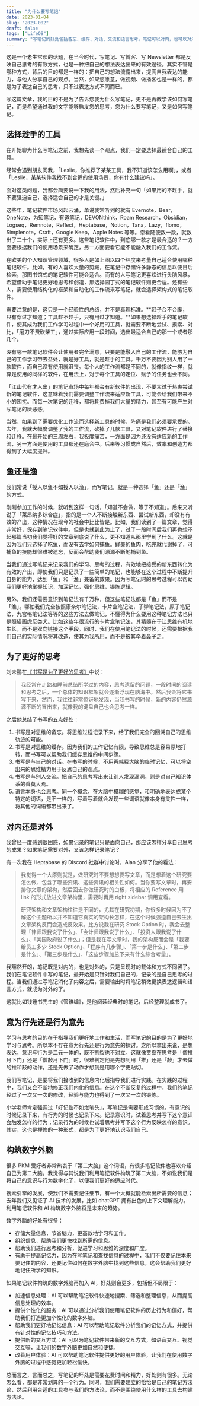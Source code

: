 ```yaml
---
title: "为什么要写笔记"
date: 2023-01-04
slug: "2023-002"
draft: false
tags: ["LifeOS"]
summary: "写笔记的好处包括备忘、缓存、对话、交流和语言思考。笔记可以对内，也可以对外，只是呈现方式不同。数字外脑的构筑是未来的趋势，它可以存储大量信息、组织信息、帮助思考和提高记忆力。AI 可以帮助笔记软件更好地处理信息、提供个性化服务、改善用户体验等。写笔记需要建立自己的方法论，而不是围绕使用什么样的工具去构建方法论。"
---
```


这是一个老生常谈的话题，在当今时代，写笔记、写博客、写 Newsletter 都是反映自己思考的有效方式，也是一种把自己的想法表达出来的有效途径。其实不管是哪种方式，背后的目的都是一样的：把自己的想法流露出来，提高自我表达的能力，与他人分享自己的观点。当然，如果您愿意，做视频、做播客也是一样的，都是为了表达自己的思考，只不过表达方式不同而已。

写这篇文章，我的目的不是为了告诉您我为什么写笔记，更不是再教学该如何写笔记，而是希望通过我的文字能够启发您的思考，您为什么要写笔记，又是如何写笔记。

## 选择趁手的工具

在开始聊为什么写笔记之前，我想先谈一个观点，我们一定要选择最适合自己的工具。

经常会遇到朋友问我，「Leslie，你推荐了某某工具，我不知道该怎么用啊」，或者「Leslie，某某软件我找不到合适的使用场景，你有什么建议吗」。

面对这类问题，我都会简要说一下我的用法，然后补充一句「如果用的不趁手，就不要强迫自己，选择适合自己的才是关键。」

这些年，笔记软件市场风起云涌，单说我常听到的就有 Evernote，Bear，OneNote，为知笔记，有道笔记，DEVONthink，Roam Research，Obsidian，Logseq，Remnote，Reflect，Heptabase，Notion，Tana，Lazy，flomo，Simplenote，Craft，Google Keep，Apple Notes 等等。您看随便数一数，就数出了二十个，实际上还有更多。这些笔记软件中，到底哪一款才是最合适的？一方面要根据我们的使用场景来确定，另一方面要看它能不能融入我们的工作流。

在欧美的个人知识管理领域，很多人是如上图以四个纬度来考量自己适合使用哪种笔记软件。比如，有的人喜欢大量的剪藏，在笔记中存储许多静态的信息以便日后检索，那图书馆式的笔记软件可能会适合。而有的人写笔记更喜欢进行头脑风暴，希望借助于笔记更好地思考和创造，那选择园丁式的笔记软件则更合适。还有些人，需要使用结构化的框架和自动化的工作流来写笔记，就会选择架构式的笔记软件。

需要注意的是，这只是一个经验性的总结，并不是真理标准。**鞋子合不合脚，只有穿过才知道；工具趁不趁手，只有用过才知道。**如果想选择趁手的笔记软件，使其成为我们工作学习过程中一个好用的工具，就需要不断地尝试、摸索、对比，「磨刀不费砍柴工」，通过实际应用一段时间，选出最适合自己的那一个或者那几个。

没有哪一款笔记软件会让使用者完全满意，只要是能融入自己的工作流，能够为自己的工作学习带去益处，就是好工具，就是趁手的工具。千万不要因为别人用了一款软件，而自己没有使用就沮丧。每个人的工作流都是不同的，就像指纹一样，就算是使用的同样的软件，在用法上，对于每个工具的定位、赋予的任务也会不同。

「江山代有才人出」的笔记市场中每年都会有新软件的出现，不要太过于热衷尝试新的笔记软件，这意味着我们需要调整工作流来适应新工具，可能会给我们带来不小的困扰。而每一次笔记的迁移，都将耗费掉我们大量的精力，甚至有可能产生对写笔记的厌恶感。

当然，如果到了需要优化工作流而选择新工具的时候，阵痛是我们必须要承受的。去年，我就大幅度调整了我的工作流，砍掉了几款工具，又对笔记软件进行了替换和迁移。在最开始的三周左右，我极度痛苦，一方面是因为还没有适应新的工作流，另一方面是使用的工具都还在磨合中。后来等习惯成自然后，效率和创造力都得到了大幅度提升。

## 鱼还是渔

我们常说「授人以鱼不如授人以渔」，而写笔记，就是一种选择「鱼」还是「渔」的方式。

刚刚参加工作的时候，就听到这样一句话，「知道不会做，等于不知道」。后来又听说了「莱昂纳多综合症」，指的是一个人不断接触新东西、尝试新东西，却没有有效的产出，这种情况在现今的社会中比比皆是。比如，我们读到了一篇文章，觉得非常好，保存到笔记软件中。但是也就到此为止了，过了一段时间后我们再也想不起那篇当初我们觉得好的文章到底说了什么，更不知道从那里学到了什么。这就是因为我们只选择了吃鱼，而没有去学如何捕鱼。鲜美的鱼肉，吃完就代谢掉了，可捕鱼的技能却很难被遗忘，反而会帮助我们源源不断地捕到鱼。

当我们通过写笔记来记录我们的学习、思考的过程，有效地把接受的新东西转化为有效的产出，即使我们只是记录了一些简单的笔记，也能够在这个过程中不断提升自身的能力，达到「鱼」和「渔」兼备的效果。因为写笔记时的思考过程可以帮助我们更好地掌握知识，加深记忆，强化思维，锻炼逻辑。

另外，我们还需要意识到笔记法有千万种，但这些笔记法都是「鱼」而不是「渔」。哪怕我们完全按照康奈尔笔记法，卡片盒笔记法，子弹笔记法，原子笔记法，九宫格笔记法等等的这些方法去做笔记，不懂得为什么要用这种笔记方法也只是照猫画虎反类犬。比如这些年很流行的卡片盒笔记法，其精髓在于让思维有机地生长，而不是双向链接这个手段。同时，我们在使用笔记法的时候，还需要根据我们自己的实际情况将其改造，使其为我所用，而不是被其牵着鼻子走。

## 为了更好的思考

刘未鹏在[《书写是为了更好的思考》](http://mindhacks.cn/2009/02/09/writing-is-better-thinking/)中说：

> 我经常在走路和睡前总结所学过的内容，思考遗留的问题，一段时间的阅读和思考之后，一个总体的知识框架就会逐渐浮现在脑海中。然后我会将它书写下来，然而，我往往非常惊讶地发现，当我书写的时候，新的内容仍然源源不断的冒出来，就像我的键盘自己也会思考一样。
> 

之后他总结了书写的五点好处：

1. 书写是对思维的备忘。将思维过程记录下来，给了我们完全的回溯自己的思维轨迹的可能。
2. 书写是对思维的缓存。因为我们的工作记忆有限，导致思维总是容易原地打转，而书写可以帮助我们缓存思维的中间步骤。
3. 书写是与自己的对话。在书写的时候，不用再耗费大脑的临时记忆，可以将空出来的思维精力用于反思自己的观点。
4. 书写是与别人交流。把自己的思考写出来让别人发现漏洞，则是对自己知识体系的善莫大焉。
5. 语言本身也会思考。同一个概念，在大脑中模糊的感觉，和明确地表达成某个特定的词语，是不一样的，写着写着就会发现一些词语就像本身有灵性一样，将其他的词语都带出来了。

## 对内还是对外

我曾经一度感到很困惑，如果记录的笔记只是面向自己，那应该怎样分享自己思考的成果？如果笔记需要对外，又该怎样记录笔记？

有一次我在 Heptabase 的 Discord 社群中讨论时，Alan 分享了他的看法：

> 我觉得一个大原则就是，做研究时不要想想要写文章，而是想着这个研究要怎么做、包含了哪些资讯、这些资讯的相关性如何。当你要写文章时，再安排你文章的架构，然后回去你做研究时的白板，将相应的 Reference 用 link 的形式放进文章架构里，需要时再用 right sidebar 调用查看。
> 
> 
> 研究架构和文章架构往往是不同的，尤其在研究初期，你很多时候因为不了解这个主题所以并不知道它真实的架构长怎样，在这个时候强迫自己去生出文章架构反而会造成反效果。比方说我在研究 Stock Option 时，我会去整理「律师跟我说了什么」、「会计师跟我说了什么」、「投资人跟我说了什么」、「美国政府说了什么」；但是我在写文章时，我的架构反而会是「我要给员工多少 Stock Option」、「程序有几步骤」、「第一步是什么」、「第二步是什么」、「第三步是什么」、「这些步骤加总下来有什么综合考量」。
> 

我豁然开朗，笔记既是对内的，也是对外的，只是呈现时的载体和方式不同罢了。我们在笔记软件中写的笔记，最开始是只针对我们自己的，记录的是自己思考的过程。当我们通过写笔记消化了内容之后，需要输出时将笔记稍微更换表达逻辑和语言方式，就成为对外的了。

这就比如钱锺书先生的《管锥编》，是他阅读经典时的笔记，后经整理就成书了。

## 意为行先还是行为意先

学习与思考的目的在于指导我们更好地工作和生活，而写笔记的目的是为了更好地学习与思考。所以本不存在意为行先还是行为意先的探讨。之所以拿出来说，是想表达，意识与行为是二元一体的，既不割裂也不对立。这就像贾岛在思考是「僧推月下门」还是「僧敲月下门」时，很难判定他是先想到用「推」还是「敲」才去做的推和敲的动作，还是先做了动作才想到是用哪个字更贴切。

我们写笔记，是要将我们接收到的信息内化后指导我们进行实践。在实践的过程中，我们又会不断地修正我们内化的信息。在这个不断反复的过程中，我们的笔记经过了一次又一次的修改，经验与能力也得到了一次又一次的锻炼。

小学老师肯定强调过「好记性不如烂笔头」，写笔记是需要形成习惯的。有意识的时候记录下来，有行为的时候也记录下来。记录意识时，试着思考并写下这个意识会触发怎样的行为；记录行为的时候也试着思考并写下这个行为反映怎样的意识。其实，这也是禅修的一种形式，都是为了更好地认识我们自己。

## 构筑数字外脑

很多 PKM 爱好者非常热衷于「第二大脑」这个词语，有很多笔记软件也喜欢介绍自己为第二大脑。我觉得与其说我们利用笔记软件构筑了第二大脑，不如说我们是将自己的意识与行为数字化了，以便我们更好的适应时代。

搜索引擎的发展，使我们不需要记住细节，有一个大概就能检索出所需要的信息；去年我们又见证了 AI 技术的发展，比如 chatGPT 拥有出色的上下文理解能力。利用笔记软件和 AI 构筑数字外脑将是未来的趋势。

数字外脑的好处有很多：

- 存储大量信息，节省脑力，更高效地学习和工作。
- 组织信息，帮助我们更快找到所需的信息。
- 帮助我们进行思考和分析，促进学习和思维的深度和广度。
- 有助于提高记忆力，因为在写笔记和查找信息的过程中，我们不仅要记住本来要记住的内容，还要记住如何在数字外脑中找到这些信息，这会帮助我们更好地记住所学的知识。

如果笔记软件构筑的数字外脑再加入 AI，好处则会更多，包括但不局限于：

- 加速信息处理：AI 可以帮助笔记软件快速地搜索、筛选和整理信息，从而提高信息处理的效率。
- 提供个性化的服务：AI 可以通过分析我们使用笔记软件的历史行为和偏好，帮助我们打造更加个性化的数字外脑。
- 帮助我们更好地记忆信息：AI 可以帮助笔记软件分析我们的记忆方式，并提供有针对性的记忆技巧和方法。
- 提供新的交互方式：AI 可以为笔记软件带来新的交互方式，如语音交互、视觉交互等，让我们的数字外脑更加自然和便捷。
- 改善用户体验：AI 可以帮助笔记软件提供更好的用户体验，让我们在使用数字外脑的过程中感觉更加轻松愉快。

总而言之，言而总之，写笔记的坏处是需要花费时间和精力，好处则有很多。无论怎么看，都是非常划算的一个行为。同时，我们需要建立的恰恰是自己的笔记方法论，然后利用合适的工具参与我们的方法论，而不是围绕使用什么样的工具去构建方法论。